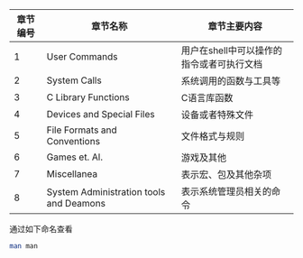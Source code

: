 章节编号|章节名称|章节主要内容
-----|----|----
1|User Commands|用户在shell中可以操作的指令或者可执行文档
2|System Calls|系统调用的函数与工具等
3|C Library Functions|C语言库函数
4|Devices and Special Files|设备或者特殊文件
5|File Formats and Conventions|文件格式与规则
6|Games et. Al.|游戏及其他
7|Miscellanea|表示宏、包及其他杂项
8|System Administration tools and Deamons|表示系统管理员相关的命令

通过如下命名查看
```bash
man man
```